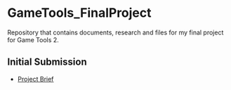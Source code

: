 # GameTools_FinalProject
Repository that contains documents, research and files for my final project for Game Tools 2.

## Initial Submission
- [Project Brief](https://docs.google.com/document/d/1lGnnEqUaG6nOaenH-JlXj7U5O2prlUiBdPHONKYycXw/edit?usp=sharing)
